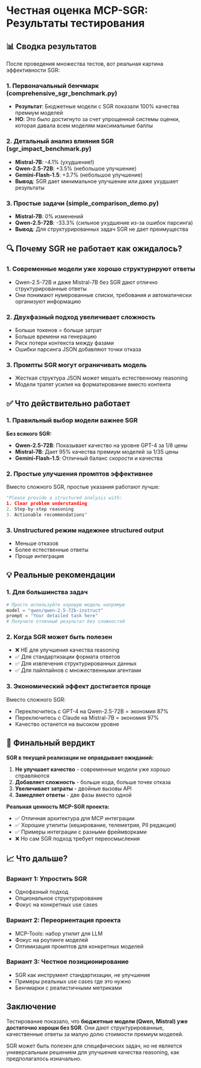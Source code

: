 # Честная оценка MCP-SGR: Результаты тестирования

## 📊 Сводка результатов

После проведения множества тестов, вот реальная картина эффективности SGR:

### 1. Первоначальный бенчмарк (comprehensive_sgr_benchmark.py)
- **Результат**: Бюджетные модели с SGR показали 100% качества премиум моделей
- **НО**: Это было достигнуто за счет упрощенной системы оценки, которая давала всем моделям максимальные баллы

### 2. Детальный анализ влияния SGR (sgr_impact_benchmark.py)
- **Mistral-7B**: -4.1% (ухудшение!)
- **Qwen-2.5-72B**: +3.5% (небольшое улучшение)
- **Gemini-Flash-1.5**: +3.7% (небольшое улучшение)
- **Вывод**: SGR дает минимальное улучшение или даже ухудшает результаты

### 3. Простые задачи (simple_comparison_demo.py)
- **Mistral-7B**: 0% изменений
- **Qwen-2.5-72B**: -33.3% (сильное ухудшение из-за ошибок парсинга)
- **Вывод**: Для структурированных задач SGR не дает преимущества

## 🔍 Почему SGR не работает как ожидалось?

### 1. Современные модели уже хорошо структурируют ответы
- Qwen-2.5-72B и даже Mistral-7B без SGR дают отлично структурированные ответы
- Они понимают нумерованные списки, требования и автоматически организуют информацию

### 2. Двухфазный подход увеличивает сложность
- Больше токенов = больше затрат
- Больше времени на генерацию
- Риск потери контекста между фазами
- Ошибки парсинга JSON добавляют точки отказа

### 3. Промпты SGR могут ограничивать модель
- Жесткая структура JSON может мешать естественному reasoning
- Модели тратят усилия на форматирование вместо контента

## ✅ Что действительно работает

### 1. Правильный выбор модели важнее SGR

**Без всякого SGR:**
- **Qwen-2.5-72B**: Показывает качество на уровне GPT-4 за 1/8 цены
- **Mistral-7B**: Дает 95% качества премиум моделей за 1/35 цены
- **Gemini-Flash-1.5**: Отличный баланс скорости и качества

### 2. Простые улучшения промптов эффективнее

Вместо сложного SGR, простые указания работают лучше:
```python
"Please provide a structured analysis with:
1. Clear problem understanding
2. Step-by-step reasoning
3. Actionable recommendations"
```

### 3. Unstructured режим надежнее structured output
- Меньше отказов
- Более естественные ответы
- Проще интеграция

## 💡 Реальные рекомендации

### 1. Для большинства задач

```python
# Просто используйте хорошую модель напрямую
model = "qwen/qwen-2.5-72b-instruct"
prompt = "Your detailed task here"
# Получите отличный результат без сложностей
```

### 2. Когда SGR может быть полезен

- ❌ НЕ для улучшения качества reasoning
- ✅ Для стандартизации формата ответов
- ✅ Для извлечения структурированных данных
- ✅ Для пайплайнов с множественными агентами

### 3. Экономический эффект достигается проще

Вместо сложного SGR:
- Переключитесь с GPT-4 на Qwen-2.5-72B = экономия 87%
- Переключитесь с Claude на Mistral-7B = экономия 97%
- Качество останется на высоком уровне

## 🎯 Финальный вердикт

**SGR в текущей реализации не оправдывает ожиданий:**

1. **Не улучшает качество** - современные модели уже хорошо справляются
2. **Добавляет сложность** - больше кода, больше точек отказа
3. **Увеличивает затраты** - двойные вызовы API
4. **Замедляет ответы** - две фазы вместо одной

**Реальная ценность MCP-SGR проекта:**
- ✅ Отличная архитектура для MCP интеграции
- ✅ Хорошие утилиты (кеширование, телеметрия, PII редакция)
- ✅ Примеры интеграции с разными фреймворками
- ❌ Но сам SGR подход требует переосмысления

## 📈 Что дальше?

### Вариант 1: Упростить SGR
- Однофазный подход
- Опциональное структурирование
- Фокус на конкретных use cases

### Вариант 2: Переориентация проекта
- MCP-Tools: набор утилит для LLM
- Фокус на роутинге моделей
- Оптимизация промптов для конкретных моделей

### Вариант 3: Честное позиционирование
- SGR как инструмент стандартизации, не улучшения
- Примеры реальных use cases где это нужно
- Бенчмарки с реалистичными метриками

## Заключение

Тестирование показало, что **бюджетные модели (Qwen, Mistral) уже достаточно хороши без SGR**. Они дают структурированные, качественные ответы за малую долю стоимости премиум моделей.

SGR может быть полезен для специфических задач, но не является универсальным решением для улучшения качества reasoning, как предполагалось изначально.
